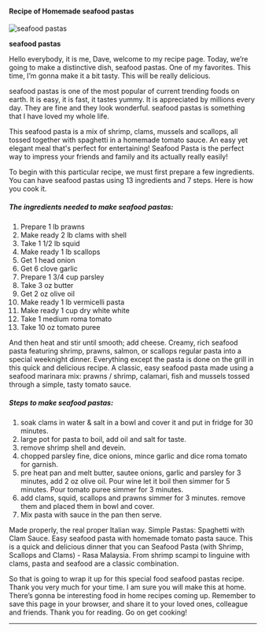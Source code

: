            

#### Recipe of Homemade seafood pastas

![seafood pastas](https://img-global.cpcdn.com/recipes/25146747/751x532cq70/seafood-pastas-recipe-main-photo.jpg)

**seafood pastas**

Hello everybody, it is me, Dave, welcome to my recipe page. Today, we’re going to make a distinctive dish, seafood pastas. One of my favorites. This time, I’m gonna make it a bit tasty. This will be really delicious.

seafood pastas is one of the most popular of current trending foods on earth. It is easy, it is fast, it tastes yummy. It is appreciated by millions every day. They are fine and they look wonderful. seafood pastas is something that I have loved my whole life.

This seafood pasta is a mix of shrimp, clams, mussels and scallops, all tossed together with spaghetti in a homemade tomato sauce. An easy yet elegant meal that's perfect for entertaining! Seafood Pasta is the perfect way to impress your friends and family and its actually really easily!

To begin with this particular recipe, we must first prepare a few ingredients. You can have seafood pastas using 13 ingredients and 7 steps. Here is how you cook it.

##### The ingredients needed to make seafood pastas:

1.  Prepare 1 lb prawns
2.  Make ready 2 lb clams with shell
3.  Take 1 1/2 lb squid
4.  Make ready 1 lb scallops
5.  Get 1 head onion
6.  Get 6 clove garlic
7.  Prepare 1 3/4 cup parsley
8.  Take 3 oz butter
9.  Get 2 oz olive oil
10.  Make ready 1 lb vermicelli pasta
11.  Make ready 1 cup dry white white
12.  Take 1 medium roma tomato
13.  Take 10 oz tomato puree

And then heat and stir until smooth; add cheese. Creamy, rich seafood pasta featuring shrimp, prawns, salmon, or scallops regular pasta into a special weeknight dinner. Everything except the pasta is done on the grill in this quick and delicious recipe. A classic, easy seafood pasta made using a seafood marinara mix: prawns / shrimp, calamari, fish and mussels tossed through a simple, tasty tomato sauce.

##### Steps to make seafood pastas:

1.  soak clams in water & salt in a bowl and cover it and put in fridge for 30 minutes.
2.  large pot for pasta to boil, add oil and salt for taste.
3.  remove shrimp shell and devein.
4.  chopped parsley fine, dice onions, mince garlic and dice roma tomato for garnish.
5.  pre heat pan and melt butter, sautee onions, garlic and parsley for 3 minutes, add 2 oz olive oil. Pour wine let it boil then simmer for 5 minutes. Pour tomato puree simmer for 3 minutes.
6.  add clams, squid, scallops and prawns simmer for 3 minutes. remove them and placed them in bowl and cover.
7.  Mix pasta with sauce in the pan then serve.

Made properly, the real proper Italian way. Simple Pastas: Spaghetti with Clam Sauce. Easy seafood pasta with homemade tomato pasta sauce. This is a quick and delicious dinner that you can Seafood Pasta (with Shrimp, Scallops and Clams) - Rasa Malaysia. From shrimp scampi to linguine with clams, pasta and seafood are a classic combination.

So that is going to wrap it up for this special food seafood pastas recipe. Thank you very much for your time. I am sure you will make this at home. There’s gonna be interesting food in home recipes coming up. Remember to save this page in your browser, and share it to your loved ones, colleague and friends. Thank you for reading. Go on get cooking!

* * *